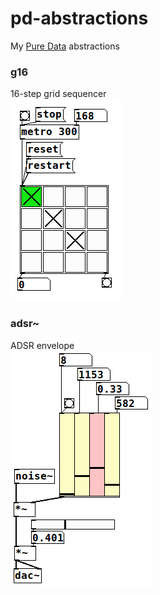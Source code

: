 pd-abstractions
===============

My [Pure Data](http://puredata.info/) abstractions

### g16
16-step grid sequencer  
![g16 image](https://github.com/drichert/pd-abstractions/raw/master/img/g16.png)

### adsr~
ADSR envelope  
![adsr~ image](https://github.com/drichert/pd-abstractions/raw/master/img/adsr~.png)